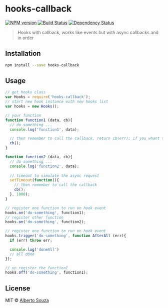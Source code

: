 # hooks-callback 

[![NPM version][npm-image]][npm-url] [![Build Status][travis-image]][travis-url] [![Dependency Status][daviddm-image]][daviddm-url] 

> Hooks with callback, works like events but with async callbacks and in order

## Installation

```sh
npm install --save hooks-callback
```

## Usage

```js
// get hooks class
var Hooks = require('hooks-callback');
// start new hook instance with new hooks list
var hooks = new Hooks();

// your function
function function1 (data, cb){
  // do something ...
  console.log('function1', data);

  // then remember to call the callback, return cb(err); if you whant to returns error
  cb();
}

function function2 (data, cb){
  // do something ...
  console.log('function2', data);
  
  // timeout to simulate the async request
  setTimeout(function(){ 
    // then remember to call the callback
    cb();
  }, 1000);
}

// register one function to run on hook event
hooks.on('do-something', function1);
// register other function
hooks.on('do-something', function2);

// register one function to run on hook event
hooks.trigger('do-something', function AfterAll (err){
  if (err) throw err;

  console.log('doneAll')
  // all done
});

// un register the function1
hooks.off('do-something', function1);

```

## License

MIT © [Alberto Souza](http://albertosouza.net)

[npm-image]: https://badge.fury.io/js/hooks-callback.svg
[npm-url]: https://npmjs.org/package/hooks-callback
[travis-image]: https://travis-ci.org/wejs/hooks-callback.svg?branch=master
[travis-url]: https://travis-ci.org/wejs/hooks-callback
[daviddm-image]: https://david-dm.org/wejs/hooks-callback.svg?theme=shields.io
[daviddm-url]: https://david-dm.org/wejs/hooks-callback

